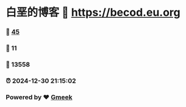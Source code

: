 # 白垩的博客 :link: https://becod.eu.org 
### :page_facing_up: [45](https://becod.eu.org/tag.html) 
### :speech_balloon: 11 
### :hibiscus: 13558 
### :alarm_clock: 2024-12-30 21:15:02 
### Powered by :heart: [Gmeek](https://github.com/Meekdai/Gmeek)
